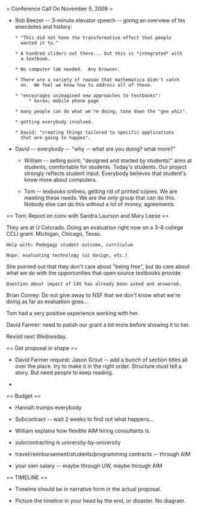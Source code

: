 = Conference Call On November 5, 2009 =

  * Rob Beezer -- 3-minute elevator speech -- giving an overview of
    his anecdotes and history:

        * "This did not have the transformative effect that people
          wanted it to."

        * A hundred sliders out there... but this is *integrated* with
          a textbook.

        * No computer lab needed.  Any browser. 

        * There are a variety of reason that mathematica didn't catch
          on.  We feel we know how to address all of these.

        * "encourages unimagined new approaches to textbooks":
             * korea; mobile phone page
 
        * many people can do what we're doing; tone down the "gee whiz".

        * getting everybody involved. 

        * David: "creating things tailored to specific applications
          that are going to happen".

   * David -- everybody -- "why -- what are you doing?  what more?"

       * William -- selling point; "designed and started by students!"
         aims at students, comfortable for students.  Today's
         students.  Our project strongly reflects student input.
         Everybody believes that student's know more about computers.

       * Tom -- texbooks onlines; getting rid of printed copies.  We
         are meeting these needs.  We are the *only* group that can do
         this.  Nobody else can do this without a lot of money,
         agreements.


== Tom: Report on conv with Sandra Laurson and Mary Leese ==

   They are at U Colorado.  Doing an evaluation right now on a 3-4
   college CCLI grant.   Michigan, Chicago, Texas. 

    Help with: Pedegagy student outcome, curriculum

    Nope: evaluating technology (ui design, etc.)

She pointed out that they don't care about "being free", but do care
about what we do with the opportunities that open source textbooks
provide.

    Question about impact of CAS has already been asked and answered.

Brian Conrey: Do not give away to NSF that we don't know what we're
doing as far as evaluation goes...

Tom had a very positive experience working with her. 

David Farmer: need to polish our grant a bit more before showing it to
her.

Revisit next Wednesday.


== Get proposal in shape ==

  * David Farmer request: Jason Grout -- add a bunch of section titles
    all over the place.  try to make it in the right order.
    Structure *must* tell a story.  But need people to keep reading. 

  * 

== Budget ==

   * Hannah trumps everybody

   * Subcontract -- wait 2 weeks to find out what happens...

   * William explains how flexible AIM hiring consultants is.

   * subcrontracting is university-by-university

   * travel/reimbursement/students/programming contracts -- through AIM

   * your own salary -- maybe through UW, maybe through AIM

== TIMELINE ==

   * Timeline should be in narrative form in the actual proposal. 
 
   * Picture the timeline in your head by the end, or disaster.  No diagram.
